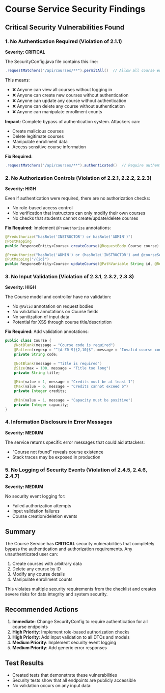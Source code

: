 # Course Service Security Findings

## Critical Security Vulnerabilities Found

### 1. **No Authentication Required (Violation of 2.1.1)**
**Severity: CRITICAL**

The SecurityConfig.java file contains this line:
```java
.requestMatchers("/api/courses/**").permitAll()  // Allow all course endpoints
```

This means:
- ❌ Anyone can view all courses without logging in
- ❌ Anyone can create new courses without authentication
- ❌ Anyone can update any course without authentication
- ❌ Anyone can delete any course without authentication
- ❌ Anyone can manipulate enrollment counts

**Impact**: Complete bypass of authentication system. Attackers can:
- Create malicious courses
- Delete legitimate courses
- Manipulate enrollment data
- Access sensitive course information

**Fix Required**:
```java
.requestMatchers("/api/courses/**").authenticated()  // Require authentication
```

### 2. **No Authorization Controls (Violation of 2.2.1, 2.2.2, 2.2.3)**
**Severity: HIGH**

Even if authentication were required, there are no authorization checks:
- No role-based access control
- No verification that instructors can only modify their own courses
- No checks that students cannot create/update/delete courses

**Fix Required**: Implement `@PreAuthorize` annotations:
```java
@PreAuthorize("hasRole('INSTRUCTOR') or hasRole('ADMIN')")
@PostMapping
public ResponseEntity<Course> createCourse(@RequestBody Course course) { }

@PreAuthorize("hasRole('ADMIN') or (hasRole('INSTRUCTOR') and @courseService.isInstructorForCourse(#id, authentication.name))")
@PutMapping("/{id}")
public ResponseEntity<Course> updateCourse(@PathVariable String id, @RequestBody Course course) { }
```

### 3. **No Input Validation (Violation of 2.3.1, 2.3.2, 2.3.3)**
**Severity: HIGH**

The Course model and controller have no validation:
- No `@Valid` annotation on request bodies
- No validation annotations on Course fields
- No sanitization of input data
- Potential for XSS through course title/description

**Fix Required**: Add validation annotations:
```java
public class Course {
    @NotBlank(message = "Course code is required")
    @Pattern(regexp = "^[A-Z0-9]{2,10}$", message = "Invalid course code format")
    private String code;
    
    @NotBlank(message = "Title is required")
    @Size(max = 100, message = "Title too long")
    private String title;
    
    @Min(value = 1, message = "Credits must be at least 1")
    @Max(value = 6, message = "Credits cannot exceed 6")
    private Integer credits;
    
    @Min(value = 1, message = "Capacity must be positive")
    private Integer capacity;
}
```

### 4. **Information Disclosure in Error Messages**
**Severity: MEDIUM**

The service returns specific error messages that could aid attackers:
- "Course not found" reveals course existence
- Stack traces may be exposed in production

### 5. **No Logging of Security Events (Violation of 2.4.5, 2.4.6, 2.4.7)**
**Severity: MEDIUM**

No security event logging for:
- Failed authorization attempts
- Input validation failures
- Course creation/deletion events

## Summary

The Course Service has **CRITICAL** security vulnerabilities that completely bypass the authentication and authorization requirements. Any unauthenticated user can:

1. Create courses with arbitrary data
2. Delete any course by ID
3. Modify any course details
4. Manipulate enrollment counts

This violates multiple security requirements from the checklist and creates severe risks for data integrity and system security.

## Recommended Actions

1. **Immediate**: Change SecurityConfig to require authentication for all course endpoints
2. **High Priority**: Implement role-based authorization checks
3. **High Priority**: Add input validation to all DTOs and models
4. **Medium Priority**: Implement security event logging
5. **Medium Priority**: Add generic error responses

## Test Results

- Created tests that demonstrate these vulnerabilities
- Security tests show that all endpoints are publicly accessible
- No validation occurs on any input data